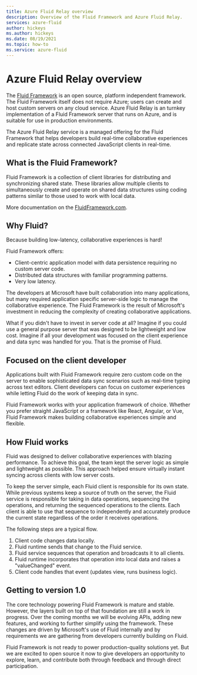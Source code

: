 ```yaml
---
title: Azure Fluid Relay overview
description: Overview of the Fluid Framework and Azure Fluid Relay.
services: azure-fluid
author: hickeys
ms.author: hickeys
ms.date: 08/19/2021
ms.topic: how-to
ms.service: azure-fluid
---
```


# Azure Fluid Relay overview

The [Fluid Framework](https://fluidframework.com/) is an open source, platform independent framework. The Fluid Framework itself does not require Azure; users can create and host custom servers on any cloud service. Azure Fluid Relay is an turnkey implementation of a Fluid Framework server that runs on Azure, and is suitable for use in production environments.

The Azure Fluid Relay service is a managed offering for the Fluid Framework that helps developers build real-time collaborative experiences and replicate state across connected JavaScript clients in real-time.

## What is the Fluid Framework?

Fluid Framework is a collection of client libraries for distributing and synchronizing shared state. These libraries allow multiple clients to simultaneously create and operate on shared data structures using coding patterns similar to those used to work with local data.

More documentation on the [FluidFramework.com](https://fluidframework.com).

## Why Fluid?

Because building low-latency, collaborative experiences is hard!

Fluid Framework offers:

- Client-centric application model with data persistence requiring no custom server code.
- Distributed data structures with familiar programming patterns.
- Very low latency.

The developers at Microsoft have built collaboration into many applications, but many required application specific server-side logic to manage the collaborative experience. The Fluid Framework is the result of Microsoft's investment in reducing the complexity of creating collaborative applications.

What if you didn't have to invest in server code at all? Imagine if you could use a general purpose server that was designed to be lightweight and low cost. Imagine if all your development was focused on the client experience and data sync was handled for you. That is the promise of Fluid.

## Focused on the client developer

Applications built with Fluid Framework require zero custom code on the server to enable sophisticated data sync scenarios such as real-time typing across text editors. Client developers can focus on customer experiences while letting Fluid do the work of keeping data in sync.

Fluid Framework works with your application framework of choice. Whether you prefer straight JavaScript or a framework like React, Angular, or Vue, Fluid Framework makes building collaborative experiences simple and flexible.

## How Fluid works

Fluid was designed to deliver collaborative experiences with blazing performance. To achieve this goal, the team kept the server logic as simple and lightweight as possible. This approach helped ensure virtually instant syncing across clients with low server costs.

To keep the server simple, each Fluid client is responsible for its own state. While previous systems keep a source of truth on the server, the Fluid service is responsible for taking in data operations, sequencing the operations, and returning the sequenced operations to the clients. Each client is able to use that sequence to independently and accurately produce the current state regardless of the order it receives operations.

The following steps are a typical flow.

1. Client code changes data locally.
1. Fluid runtime sends that change to the Fluid service.
1. Fluid service sequences that operation and broadcasts it to all clients.
1. Fluid runtime incorporates that operation into local data and raises a "valueChanged" event.
1. Client code handles that event (updates view, runs business logic).

## Getting to version 1.0

The core technology powering Fluid Framework is mature and stable. However, the layers built on top of that foundation are still a work in progress. Over the coming months we will be evolving APIs, adding new features, and working to further simplify using the framework. These changes are driven by Microsoft's use of Fluid internally and by requirements we are gathering from developers currently building on Fluid.

Fluid Framework is not ready to power production-quality solutions yet. But we are excited to open source it now to give developers an opportunity to explore, learn, and contribute both through feedback and through direct participation.
